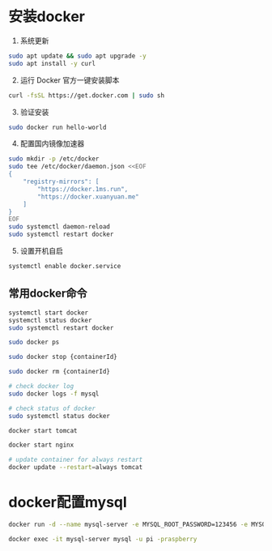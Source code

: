 
# 安装docker
1.  系统更新
```bash
sudo apt update && sudo apt upgrade -y
sudo apt install -y curl
```
2.  运行 Docker 官方一键安装脚本
```bash
curl -fsSL https://get.docker.com | sudo sh
```
3.  验证安装
```bash
sudo docker run hello-world
```

4.  配置国内镜像加速器
```bash
sudo mkdir -p /etc/docker
sudo tee /etc/docker/daemon.json <<EOF
{
    "registry-mirrors": [
        "https://docker.1ms.run",
        "https://docker.xuanyuan.me"
    ]
}
EOF
sudo systemctl daemon-reload
sudo systemctl restart docker
```

5. 设置开机自启
```bash
systemctl enable docker.service
```

## 常用docker命令
```bash
systemctl start docker 
systemctl status docker
sudo systemctl restart docker

sudo docker ps

sudo docker stop {containerId}

sudo docker rm {containerId}

# check docker log
sudo docker logs -f mysql

# check status of docker
sudo systemctl status docker

docker start tomcat

docker start nginx

# update container for always restart 
docker update --restart=always tomcat
```

# docker配置mysql

```bash
docker run -d --name mysql-server -e MYSQL_ROOT_PASSWORD=123456 -e MYSQL_DATABASE=testdb -p 3306:3306 --restart unless-stopped -v /mysql/data:/var/lib/ mysql:8.0 

docker exec -it mysql-server mysql -u pi -praspberry
```

